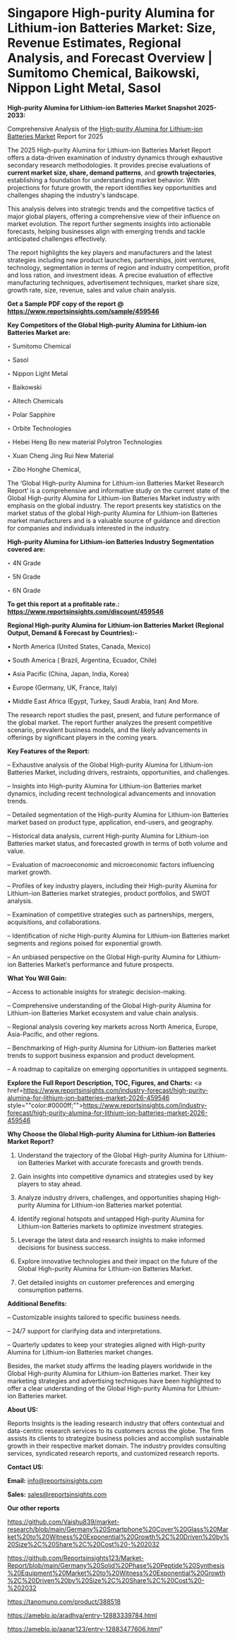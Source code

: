 # Singapore High-purity Alumina for Lithium-ion Batteries Market: Size, Revenue Estimates, Regional Analysis, and Forecast Overview | Sumitomo Chemical, Baikowski, Nippon Light Metal, Sasol

<strong>High-purity Alumina for Lithium-ion Batteries Market Snapshot 2025-2033:</strong>

Comprehensive Analysis of the <a href=https://www.reportsinsights.com/sample/459546>High-purity Alumina for Lithium-ion Batteries Market</a> Report for 2025

The 2025 High-purity Alumina for Lithium-ion Batteries Market Report offers a data-driven examination of industry dynamics through exhaustive secondary research methodologies. It provides precise evaluations of <strong>current market size, share, demand patterns</strong>, and <strong>growth trajectories</strong>, establishing a foundation for understanding market behavior. With projections for future growth, the report identifies key opportunities and challenges shaping the industry's landscape.

This analysis delves into strategic trends and the competitive tactics of major global players, offering a comprehensive view of their influence on market evolution. The report further segments insights into actionable forecasts, helping businesses align with emerging trends and tackle anticipated challenges effectively.

The report highlights the key players and manufacturers and the latest strategies including new product launches, partnerships, joint ventures, technology, segmentation in terms of region and industry competition, profit and loss ration, and investment ideas. A precise evaluation of effective manufacturing techniques, advertisement techniques, market share size, growth rate, size, revenue, sales and value chain analysis.

<strong>Get a Sample PDF copy of the report @ <a href=https://www.reportsinsights.com/sample/459546 style=color:#0000ff;>https://www.reportsinsights.com/sample/459546</a></strong>

<strong>Key Competitors of the Global High-purity Alumina for Lithium-ion Batteries Market are:</strong>

‣ Sumitomo Chemical

‣ Sasol

‣ Nippon Light Metal

‣ Baikowski

‣ Altech Chemicals

‣ Polar Sapphire

‣ Orbite Technologies

‣ Hebei Heng Bo new material Polytron Technologies

‣ Xuan Cheng Jing Rui New Material

‣ Zibo Honghe Chemical,

The ‘Global High-purity Alumina for Lithium-ion Batteries Market Research Report’ is a comprehensive and informative study on the current state of the Global High-purity Alumina for Lithium-ion Batteries Market industry with emphasis on the global industry. The report presents key statistics on the market status of the global High-purity Alumina for Lithium-ion Batteries market manufacturers and is a valuable source of guidance and direction for companies and individuals interested in the industry.

<strong>High-purity Alumina for Lithium-ion Batteries Industry Segmentation covered are:</strong>

‣ 4N Grade

‣ 5N Grade

‣ 6N Grade

<strong>To get this report at a profitable rate.: <a href=https://www.reportsinsights.com/discount/459546 style=color:#0000ff;>https://www.reportsinsights.com/discount/459546</a></strong>

<strong>Regional High-purity Alumina for Lithium-ion Batteries Market (Regional Output, Demand &amp; Forecast by Countries):-</strong>

• North America (United States, Canada, Mexico)

• South America ( Brazil, Argentina, Ecuador, Chile)

• Asia Pacific (China, Japan, India, Korea)

• Europe (Germany, UK, France, Italy)

• Middle East Africa (Egypt, Turkey, Saudi Arabia, Iran) And More.

The research report studies the past, present, and future performance of the global market. The report further analyzes the present competitive scenario, prevalent business models, and the likely advancements in offerings by significant players in the coming years.

<strong>Key Features of the Report:</strong>

– Exhaustive analysis of the Global High-purity Alumina for Lithium-ion Batteries Market, including drivers, restraints, opportunities, and challenges.

– Insights into High-purity Alumina for Lithium-ion Batteries market dynamics, including recent technological advancements and innovation trends.

– Detailed segmentation of the High-purity Alumina for Lithium-ion Batteries market based on product type, application, end-users, and geography.

– Historical data analysis, current High-purity Alumina for Lithium-ion Batteries market status, and forecasted growth in terms of both volume and value.

– Evaluation of macroeconomic and microeconomic factors influencing market growth.

– Profiles of key industry players, including their High-purity Alumina for Lithium-ion Batteries market strategies, product portfolios, and SWOT analysis.

– Examination of competitive strategies such as partnerships, mergers, acquisitions, and collaborations.

– Identification of niche High-purity Alumina for Lithium-ion Batteries market segments and regions poised for exponential growth.

– An unbiased perspective on the Global High-purity Alumina for Lithium-ion Batteries Market’s performance and future prospects.

<strong>What You Will Gain:</strong>

– Access to actionable insights for strategic decision-making.

– Comprehensive understanding of the Global High-purity Alumina for Lithium-ion Batteries Market ecosystem and value chain analysis.

– Regional analysis covering key markets across North America, Europe, Asia-Pacific, and other regions.

– Benchmarking of High-purity Alumina for Lithium-ion Batteries market trends to support business expansion and product development.

– A roadmap to capitalize on emerging opportunities in untapped segments.

<strong>Explore the Full Report Description, TOC, Figures, and Charts:</strong>
<a href=https://www.reportsinsights.com/industry-forecast/high-purity-alumina-for-lithium-ion-batteries-market-2026-459546 style=""color:#0000ff;"">https://www.reportsinsights.com/industry-forecast/high-purity-alumina-for-lithium-ion-batteries-market-2026-459546</a>

<strong>Why Choose the Global High-purity Alumina for Lithium-ion Batteries Market Report?</strong>

1. Understand the trajectory of the Global High-purity Alumina for Lithium-ion Batteries Market with accurate forecasts and growth trends.

2. Gain insights into competitive dynamics and strategies used by key players to stay ahead.

3. Analyze industry drivers, challenges, and opportunities shaping High-purity Alumina for Lithium-ion Batteries market potential.

4. Identify regional hotspots and untapped High-purity Alumina for Lithium-ion Batteries markets to optimize investment strategies.

5. Leverage the latest data and research insights to make informed decisions for business success.

6. Explore innovative technologies and their impact on the future of the Global High-purity Alumina for Lithium-ion Batteries Market.

7. Get detailed insights on customer preferences and emerging consumption patterns.

<strong>Additional Benefits:</strong>

– Customizable insights tailored to specific business needs.

– 24/7 support for clarifying data and interpretations.

– Quarterly updates to keep your strategies aligned with High-purity Alumina for Lithium-ion Batteries market changes.

Besides, the market study affirms the leading players worldwide in the Global High-purity Alumina for Lithium-ion Batteries market. Their key marketing strategies and advertising techniques have been highlighted to offer a clear understanding of the Global High-purity Alumina for Lithium-ion Batteries market.

<strong><strong>About US</strong>:</strong>

Reports Insights is the leading research industry that offers contextual and data-centric research services to its customers across the globe. The firm assists its clients to strategize business policies and accomplish sustainable growth in their respective market domain. The industry provides consulting services, syndicated research reports, and customized research reports.

<strong>Contact US:</strong>

<p class=><b>Email:</b> <a href=mailto:info@reportsinsights.com>info@reportsinsights.com</a></p>
<p class=><b>Sales:</b> <a href=mailto:sales@reportsinsights.com>sales@reportsinsights.com</a></p>

<strong>Our other reports</strong>

<a href=https://github.com/Vaishu839/market-research/blob/main/Germany%20Smartphone%20Cover%20Glass%20Market%20to%20Witness%20Exponential%20Growth%2C%20Driven%20by%20Size%2C%20Share%2C%20Cost%20-%202032>https://github.com/Vaishu839/market-research/blob/main/Germany%20Smartphone%20Cover%20Glass%20Market%20to%20Witness%20Exponential%20Growth%2C%20Driven%20by%20Size%2C%20Share%2C%20Cost%20-%202032</a>

<a href=https://github.com/Reportsinsights123/Market-Report/blob/main/Germany%20Solid%20Phase%20Peptide%20Synthesis%20Equipment%20Market%20to%20Witness%20Exponential%20Growth%2C%20Driven%20by%20Size%2C%20Share%2C%20Cost%20-%202032>https://github.com/Reportsinsights123/Market-Report/blob/main/Germany%20Solid%20Phase%20Peptide%20Synthesis%20Equipment%20Market%20to%20Witness%20Exponential%20Growth%2C%20Driven%20by%20Size%2C%20Share%2C%20Cost%20-%202032</a>

<a href=https://tanomuno.com/product/388518>https://tanomuno.com/product/388518</a>

<a href=https://ameblo.jp/aradhya/entry-12883339784.html>https://ameblo.jp/aradhya/entry-12883339784.html</a>

<a href=https://ameblo.jp/aanar123/entry-12883477606.html>https://ameblo.jp/aanar123/entry-12883477606.html</a>"
